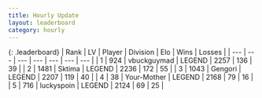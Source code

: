 ```yaml
---
title: Hourly Update
layout: leaderboard
category: hourly
---
```


{: .leaderboard}
| Rank | LV | Player | Division | Elo | Wins | Losses |
| --- | --- | --- | --- | --- | --- | --- |
| <span data-change="0">1</span> | 924 | <span title="ID: 418052">vbuckguymad</span> | LEGEND | <span data-change="7">2257</span> | <span data-change="2">136</span> | <span data-change="0">39</span> |
| <span data-change="0">2</span> | 1481 | <span title="ID: 353063">Sktima</span> | LEGEND | <span data-change="0">2236</span> | <span data-change="0">172</span> | <span data-change="0">55</span> |
| <span data-change="0">3</span> | 1043 | <span title="ID: 294236">Gengori</span> | LEGEND | <span data-change="0">2207</span> | <span data-change="0">119</span> | <span data-change="0">40</span> |
| <span data-change="0">4</span> | 38 | <span title="ID: 651975">Your-Mother</span> | LEGEND | <span data-change="0">2168</span> | <span data-change="0">79</span> | <span data-change="0">16</span> |
| <span data-change="0">5</span> | 716 | <span title="ID: 512212">luckyspoin</span> | LEGEND | <span data-change="0">2124</span> | <span data-change="0">69</span> | <span data-change="0">25</span> |